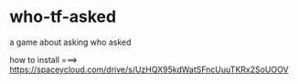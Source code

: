 # who-tf-asked
a game about asking who asked 



how to install ===> https://spaceycloud.com/drive/s/UzHQX95kdWatSFncUuuTKRx2SoUOOV

